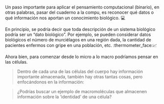 Un paso importante para aplicar el pensamiento computacional (binario), en otras palabras, pasar del cuaderno a la compu, es reconocer qué datos o qué información nos aportan un conocimiento biológico. :computer:

En principio, se podría decir que toda descripción de un sistema biológico podría ser un “dato biológico”. Por ejemplo, se pueden considerar datos biológicos el número de murciélagos en una región dada, la cantidad de pacientes enfermos con gripe en una población, etc. :thermometer_face::chart_with_upwards_trend:

Ahora bien, para comenzar desde lo micro a lo macro podríamos pensar en las células. 

> Dentro de cada una de las células del cuerpo hay información importante almacenada, también hay otras tantas cosas, pero enfocándonos en la información:

> ¿Podrías buscar un ejemplo de macromoléculas que almacenen información sobre la ‘identidad’ de una célula?
